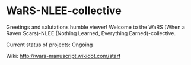 # WaRS-NLEE-collective
Greetings and salutations humble viewer!
Welcome to the WaRS (When a Raven Scars)-NLEE (Nothing Learned, Everything Earned)-collective.

Current status of projects: Ongoing

Wiki: http://wars-manuscript.wikidot.com/start
